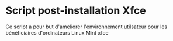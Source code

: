 # Script post-installation Xfce
Ce script a pour but d'ameliorer l'environnement utilsateur pour les bénéficiaires d'ordinateurs Linux Mint xfce
